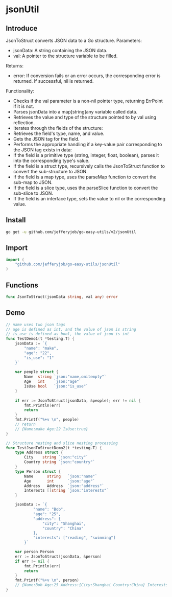 # jsonUtil

## Introduce

JsonToStruct converts JSON data to a Go structure.
Parameters:
- jsonData: A string containing the JSON data.
- val: A pointer to the structure variable to be filled.

Returns:
- error: If conversion fails or an error occurs, the corresponding error is returned. If successful, nil is returned.

Functionality:
- Checks if the val parameter is a non-nil pointer type, returning ErrPoint if it is not. 
- Parses jsonData into a map[string]any variable called data. 
- Retrieves the value and type of the structure pointed to by val using reflection. 
- Iterates through the fields of the structure:
- Retrieves the field's type, name, and value. 
- Gets the JSON tag for the field. 
- Performs the appropriate handling if a key-value pair corresponding to the JSON tag exists in data:
- If the field is a primitive type (string, integer, float, boolean), parses it into the corresponding type's value.
- If the field is a struct type, recursively calls the JsonToStruct function to convert the sub-structure to JSON.
- If the field is a map type, uses the parseMap function to convert the sub-map to JSON.
- If the field is a slice type, uses the parseSlice function to convert the sub-slice to JSON.
- If the field is an interface type, sets the value to nil or the corresponding value.

## Install

```bash
go get -u github.com/jefferyjob/go-easy-utils/v2/jsonUtil
```

## Import

```go
import (
	"github.com/jefferyjob/go-easy-utils/jsonUtil"
)
```

## Functions

```go
func JsonToStruct(jsonData string, val any) error
```

## Demo

```go
// name uses two json tags
// age is defined as int, and the value of json is string
// is_use is defined as bool, the value of json is int
func TestDemo1(t *testing.T) {
    jsonData := `{
        "name": "make",
        "age": "22",
        "is_use": "1"
    }`
    
    var people struct {
        Name  string `json:"name,omitempty"`
        Age   int    `json:"age"`
        IsUse bool   `json:"is_use"`
    }
    
    if err := JsonToStruct(jsonData, &people); err != nil {
        fmt.Println(err)
        return
    }
    fmt.Printf("%+v \n", people)
    // return
    // {Name:make Age:22 IsUse:true}
}
```

```go
// Structure nesting and slice nesting processing
func TestJsonToStructDemo2(t *testing.T) {
	type Address struct {
		City    string `json:"city"`
		Country string `json:"country"`
	}
	type Person struct {
		Name      string   `json:"name"`
		Age       int      `json:"age"`
		Address   Address  `json:"address"`
		Interests []string `json:"interests"`
	}

	jsonData := `{
            "name": "Bob",
            "age": "25",
            "address": {
                "city": "Shanghai",
                "country": "China"
            },
            "interests": ["reading", "swimming"]
        }`

	var person Person
	err := JsonToStruct(jsonData, &person)
	if err != nil {
		fmt.Println(err)
		return
	}
	fmt.Printf("%+v \n", person)
	// {Name:Bob Age:25 Address:{City:Shanghai Country:China} Interests:[reading swimming]}
}
```
